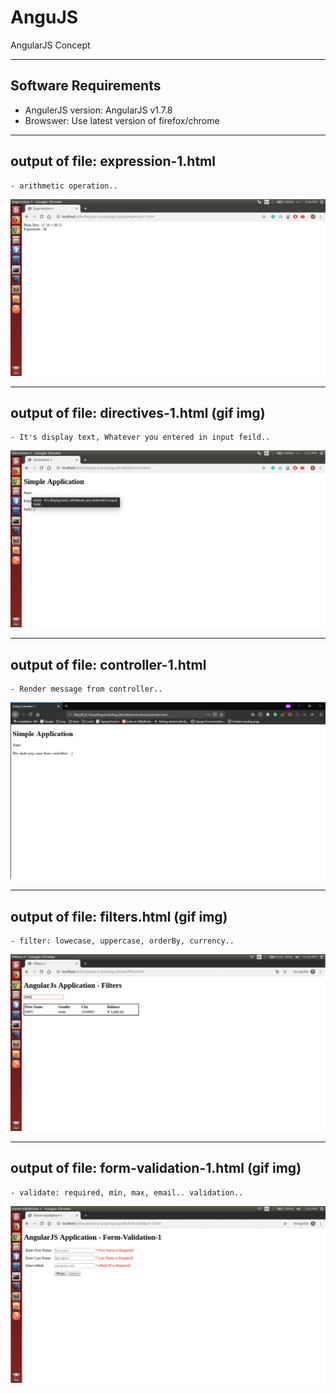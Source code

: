 # AnguJS
AngularJS Concept

---
## Software Requirements
- AngulerJS version: AngularJS v1.7.8
- Browswer: Use latest version of firefox/chrome


---
## output of file: expression-1.html
	- arithmetic operation..
<kbd><img src="/imgs-readme/expression-1_v1-1.png" alt="expression-1_v1-1" title="arithmetic operation using angularjs.."></img></kbd>


---
## output of file: directives-1.html (gif img)
	- It's display text, Whatever you entered in input feild..
<kbd><img src="/imgs-readme/directives_v2-2.gif" alt="directives_v2-2" title="It's display text, Whatever you entered in input feild.."></img></kbd>

---
## output of file: controller-1.html
	- Render message from controller..
<kbd><img src="/imgs-readme/controller_v1-2.png" alt="alternative_v2-2" title="Render message from controller.."></img></kbd>


---
## output of file: filters.html (gif img)
	- filter: lowecase, uppercase, orderBy, currency..
<kbd><img src="/imgs-readme/filters_v1-1.gif" alt="alternative_v1-1" title=""></img></kbd>

---
## output of file: form-validation-1.html (gif img)
	- validate: required, min, max, email.. validation.. 
<kbd><img src="/imgs-readme/form-validation-1_v1-1.gif" alt="alternative_v1-1" title=""></img></kbd>